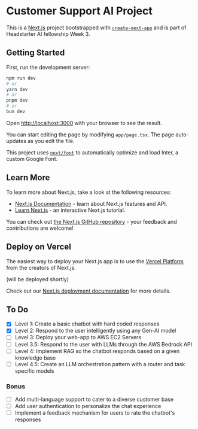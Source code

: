 # Customer Support AI Project

This is a [Next.js](https://nextjs.org/) project bootstrapped with [`create-next-app`](https://github.com/vercel/next.js/tree/canary/packages/create-next-app) and is part of Headstarter AI fellowship Week 3.

## Getting Started

First, run the development server:

```bash
npm run dev
# or
yarn dev
# or
pnpm dev
# or
bun dev
```

Open [http://localhost:3000](http://localhost:3000) with your browser to see the result.

You can start editing the page by modifying `app/page.tsx`. The page auto-updates as you edit the file.

This project uses [`next/font`](https://nextjs.org/docs/basic-features/font-optimization) to automatically optimize and load Inter, a custom Google Font.

## Learn More

To learn more about Next.js, take a look at the following resources:

- [Next.js Documentation](https://nextjs.org/docs) - learn about Next.js features and API.
- [Learn Next.js](https://nextjs.org/learn) - an interactive Next.js tutorial.

You can check out [the Next.js GitHub repository](https://github.com/vercel/next.js/) - your feedback and contributions are welcome!

## Deploy on Vercel

The easiest way to deploy your Next.js app is to use the [Vercel Platform](https://vercel.com/new?utm_medium=default-template&filter=next.js&utm_source=create-next-app&utm_campaign=create-next-app-readme) from the creators of Next.js.

(will be deployed shortly)

Check out our [Next.js deployment documentation](https://nextjs.org/docs/deployment) for more details.

## To Do

- [x] Level 1: Create a basic chatbot with hard coded responses
- [x] Level 2: Respond to the user intelligently using any Gen-AI model
- [ ] Level 3: Deploy your web-app to AWS EC2 Servers
- [ ] Level 3.5: Respond to the user with LLMs through the AWS Bedrock API
- [ ] Level 4: Implement RAG so the chatbot responds based on a given knowledge base
- [ ] Level 4.5: Create an LLM orchestration pattern with a router and task specific models

### Bonus

- [ ] Add multi-language support to cater to a diverse customer base
- [ ] Add user authentication to personalize the chat experience
- [ ] Implement a feedback mechanism for users to rate the chatbot's responses